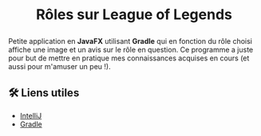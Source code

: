 
# <p align="center">**Rôles sur League of Legends**</p>
  
Petite application en **JavaFX** utilisant **Gradle** qui en fonction du rôle choisi affiche une image et un avis sur le rôle en question. Ce programme a juste pour but de mettre en pratique mes connaissances acquises en cours (et aussi pour m'amuser un peu !).

## 🛠️ Liens utiles
- [IntelliJ](https://www.jetbrains.com/fr-fr/idea/)
- [Gradle](https://gradle.org/)
    
    
